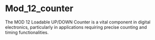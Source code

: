 # Mod_12_counter
The MOD 12 Loadable UP/DOWN Counter is a vital component in digital electronics, particularly in applications requiring precise counting and timing functionalities. 
